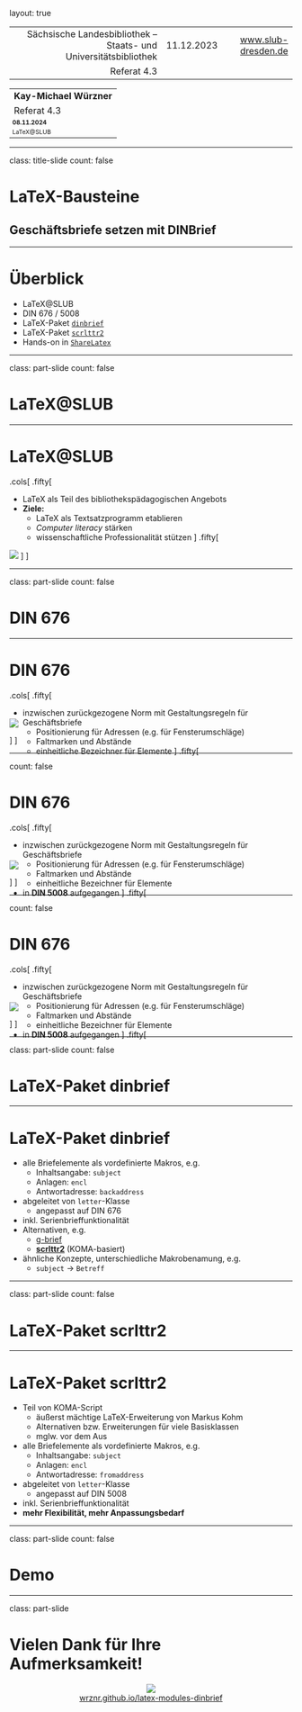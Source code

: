 layout: true
  
<div class="my-header"></div>

<div class="my-footer">
  <table>
    <tr>
      <td style="text-align:right">Sächsische Landesbibliothek – Staats- und Universitätsbibliothek</td>
      <td>11.12.2023</td>
      <td style="text-align:right"><a href="https://www.slub-dresden.de/">www.slub-dresden.de</a></td>
    </tr>
    <tr>
      <td style="text-align:right">Referat 4.3</td>
      <td />
    </tr>
  </table>
</div>

<div class="my-title-footer">
  <table>
    <tr>
      <td style="text-align:left"><b>Kay-Michael Würzner</b></td>
    </tr>
    <tr>
      <td style="text-align:left">Referat 4.3</td>
    </tr>
    <tr>
      <td style="font-size:8pt"><b>08.11.2024</b></td>
    </tr>
    <tr>
      <td style="font-size:8pt">LaTeX@SLUB</td>
    </tr>
  </table>
</div>

---

class: title-slide
count: false

# LaTeX-Bausteine
## Geschäftsbriefe setzen mit DINBrief

---

# Überblick

- LaTeX@SLUB
- DIN 676 / 5008
- LaTeX-Paket [`dinbrief`](https://tex.zih.tu-dresden.de/)
- LaTeX-Paket [`scrlttr2`](https://tex.zih.tu-dresden.de/)
- Hands-on in [`ShareLatex`](https://tex.zih.tu-dresden.de/)

---

class: part-slide
count: false

# LaTeX@SLUB

---

# LaTeX@SLUB

.cols[
.fifty[
- LaTeX als Teil des bibliothekspädagogischen Angebots
- **Ziele:**
  + LaTeX als Textsatzprogramm etablieren
  + *Computer literacy* stärken
  + wissenschaftliche Professionalität stützen
]
.fifty[
<img src="img/program.svg">
]
]

---

class: part-slide
count: false

# DIN 676

---

# DIN 676

.cols[
.fifty[
- inzwischen zurückgezogene Norm mit Gestaltungsregeln für Geschäftsbriefe
  + Positionierung für Adressen (e.g. für Fensterumschläge)
  + Faltmarken und Abstände
  + einheitliche Bezeichner für Elemente
]
.fifty[
<p style="margin-top:-80px">
<img src="img/din676.png">
</p>
]
]

---

count: false

# DIN 676

.cols[
.fifty[
- inzwischen zurückgezogene Norm mit Gestaltungsregeln für Geschäftsbriefe
  + Positionierung für Adressen (e.g. für Fensterumschläge)
  + Faltmarken und Abstände
  + einheitliche Bezeichner für Elemente
- in **DIN 5008** aufgegangen
]
.fifty[
<p style="margin-top:-80px">
<img src="img/din676.png">
</p>
]
]

---

count: false

# DIN 676

.cols[
.fifty[
- inzwischen zurückgezogene Norm mit Gestaltungsregeln für Geschäftsbriefe
  + Positionierung für Adressen (e.g. für Fensterumschläge)
  + Faltmarken und Abstände
  + einheitliche Bezeichner für Elemente
- in **DIN 5008** aufgegangen
]
.fifty[
<p style="margin-top:-80px">
<img src="https://upload.wikimedia.org/wikipedia/commons/0/00/DIN_5008_Form_B.svg">
</p>
]
]

---

class: part-slide
count: false

# LaTeX-Paket dinbrief

---

# LaTeX-Paket dinbrief

- alle Briefelemente als vordefinierte Makros, e.g.
  + Inhaltsangabe: `subject`
  + Anlagen: `encl`
  + Antwortadresse: `backaddress`
- abgeleitet von `letter`-Klasse
  + angepasst auf DIN 676
- inkl. Serienbrieffunktionalität
- Alternativen, e.g.
  + [g-brief](https://ctan.org/pkg/g-brief?lang=de)
  + [**scrlttr2**](https://ctan.org/pkg/scrlttr2?lang=de) (KOMA-basiert)
- ähnliche Konzepte, unterschiedliche Makrobenamung, e.g.
  + `subject` → `Betreff`

---

class: part-slide
count: false

# LaTeX-Paket scrlttr2

---

# LaTeX-Paket scrlttr2

- Teil von KOMA-Script
  + äußerst mächtige LaTeX-Erweiterung von Markus Kohm
  + Alternativen bzw. Erweiterungen für viele Basisklassen
  + mglw. vor dem Aus
- alle Briefelemente als vordefinierte Makros, e.g.
  + Inhaltsangabe: `subject`
  + Anlagen: `encl`
  + Antwortadresse: `fromaddress`
- abgeleitet von `letter`-Klasse
  + angepasst auf DIN 5008
- inkl. Serienbrieffunktionalität
- **mehr Flexibilität, mehr Anpassungsbedarf**

---

class: part-slide
count: false

# Demo

---

class: part-slide

# Vielen Dank für Ihre Aufmerksamkeit!

<center>
<img src="img/qr.png">
</center>

<center>
<a href="https://wrznr.github.io/latex-modules-dinbrief/#1">wrznr.github.io/latex-modules-dinbrief</a>
</center>
